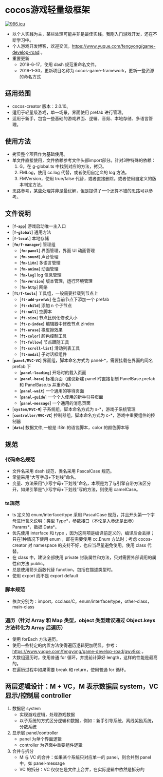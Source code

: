 # cocos游戏轻量级框架
[![996.icu](https://img.shields.io/badge/link-996.icu-red.svg?style=flat-square)](https://996.icu)
* 以个人实践为主，某些处理可能并非是最佳实践。我刚入门游戏开发，还在不断学习中。
* 个人游戏开发博客，欢迎交流。https://www.yuque.com/fengyong/game-develop-road 。
* 重要更新
    * 2019-6-17，使用 dash 规范重命名文件。
    * 2019-1-30，更新项目名称为 cocos-game-framework，更新一些资源的命名方式

## 适用范围
* cocos-creator 版本：2.0.10。
* 适用于轻量级游戏，单一场景，界面使用 prefab 进行管理。
* 适用于新手，包含一些基础的游戏界面、逻辑、音频、本地存储、多语言管理。

## 使用方法
* 拷贝整个项目作为基础使用。
* 单文件直接使用，文件依赖参考文件头部import部分。针对3种特殊的依赖：
    1. G，在 g-global.ts 中找到对应的方法，拷贝。
    2. FMLog，使用 cc.log 代替，或者使用自定义的 log 方法。
    3. FMVersion，使用 true/false 代替，或者直接删除，或者使用自定义的版本判定方法。
* 思路参考，某些处理并非是最优解，但是提供了一个还算不错的思路可以参考。

## 文件说明
- [**`f-app`**] 游戏启动唯一主入口
- [**`f-global`**] 通用方法
- [**`f-local`**] 本地存储
- [**`fm/f-manager`**] 管理组
    - [**`fm-panel`**] 界面管理，界面 UI 动画管理
    - [**`fm-sound`**] 声音管理
    - [**`fm-i18n`**] 多语言管理
    - [**`fm-anima`**] 动画管理
    - [**`fm-log`**] log 信息管理
    - [**`fm-version`**] 版本管理，运行环境管理
    - [**`fm-http`**] 网络
- [**`ft/f-tools`**] 工具组，一般需要挂载到节点上
    - [**`ft-add-prefab`**] 在当前节点下添加一个 prefab
    - [**`ft-child`**] 添加 n 个子节点
    - [**`ft-null`**] 空脚本
    - [**`ft-size`**] 节点比例化修改大小
    - [**`ft-z-index`**] 编辑器中修改节点 zIndex
    - [**`ft-erase`**] 橡皮擦效果
    - [**`ft-color`**] 颜色控制工具
    - [**`ft-follow`**] 节点跟随工具
    - [**`ft-scroll-list`**] 滑动列表工具
    - [**`ft-modal`**] 子对话框组件
- [**`panel/MVC-VC`**] 界面组，脚本命名方式为 panel-*，需要挂载在界面的同名 prefab 下
    - [**`panel-loading`**] 开场时的载入页面
    - [**`panel-base`**] 标准页面（建议新建 panel 时直接复制 PanelBase.prefab 和 PanelBase.ts 并重命名）
    - [**`panel-wait`**] 一个通用的等待页面
    - [**`panel-guide`**] 一个个人使用的新手引导页面
    - [**`panel-message`**] 一个通用的消息页面
- [**`system/MVC-M`**] 子系统组，脚本命名方式为 s-*，游戏子系统管理
- [**`controller/MVC-VC`**] 控制器组，脚本命名方式为 c-*，游戏中重要组件的控制器
- [**`data`**] 数据文件,一般是 i18n 的语言脚本，color 的颜色脚本等

## 规范
### 代码命名规范
* 文件名采用 dash 规范，类名采用 PascalCase 规范。
* 常量采用“大写字母+下划线”命名。
* 变量、方法采用“小写字母+下划线”命名，本项是为了与引擎自带方法区分开，如果引擎是“小写字母+下划线”写的方法，则使用 camelCase。
### ts规范
* ts 定义的 enum/interface/type 采用 PascalCase 规范，并且开头第一个字母进行含义说明：类型 Type*，参数接口（不论是入参还是出参） Params*，数据 Data*。
* 优先使用 interface 和 type ，因为这两项是编译前定义的，编译后会丢掉；只在1种情况下使用 enum ，即在需要使用 cc.Enum 方法时；考虑 cocos-creator 对 namespace 的支持不好，也应当尽量避免使用，使用 class 代替。
* 在 class 中，建议全部使用 private 封装属性和方法，只对需要外部调用的属性和方法 public。
* 总是使用箭头函数代替 function，包括在描述类型时。
* 使用 export 而不是 export default
### 脚本规范
* 依次分别为：import，ccclass/C，enum/interface/type，other-class，main-class 
### 遍历（针对 Array 和 Map 类型，object 类型建议通过 Object.keys 方法转化为 Array 后遍历）
* 使用 forEach 方法遍历。
* 使用一些特定的内置方法使得遍历逻辑更加明显。参考：https://www.yuque.com/fengyong/game-develop-road/gwv8xo 。
* 大数组遍历时，使用普通 for 循环，并提前计算好 length，这样的性能是最高的。
* 在遍历过程中如果需要 break 和 return，使用普通 for 循环。

## 两层逻辑设计：M + VC，M 表示数据层 system，VC 显示/控制层 controller
1. 数据层 system
    * 实现游戏逻辑，处理游戏数据
    * 以子系统的方式区分逻辑和数据，例如：新手引导系统，离线奖励系统，分数系统
2. 显示层 panel/controller
    * panel 为单个界面逻辑
    * controller 为界面中重要组件逻辑
3. 合并与拆分
    * M 与 VC 的合并：如果某个系统只对应单一的 panel，则合并到 panel 中，如 panel-message
    * VC 的拆分：VC 仅仅在是文件上合并，在实际逻辑中依然是拆分的